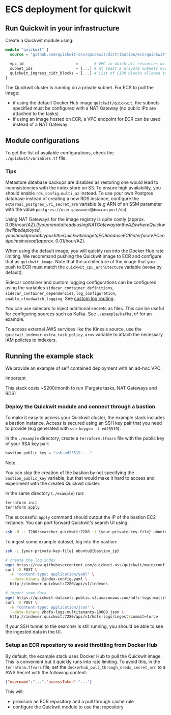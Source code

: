 # ECS deployment for quickwit

## Run Quickwit in your infrastructure

Create a Quickwit module using:

```terraform
module "quickwit" {
  source = "github.com/quickwit-oss/quickwit/distribution/ecs/quickwit"

  vpc_id                       =       # VPC in which all resources will be created
  subnet_ids                   = [...] # At least 2 private subnets must be specified
  quickwit_ingress_cidr_blocks = [...] # List of CIDR blocks allowed to access to the Quickwit API
}
```

The Quickwit cluster is running on a private subnet. For ECS to pull the image:
- if using the default Docker Hub image `quickwit/quickwit`, the subnets
specified must be configured with a NAT Gateway (no public IPs are attached to
the tasks)
- if using an image hosted on ECR, a VPC endpoint for ECR can be used instead of
a NAT Gateway


## Module configurations

To get the list of available configurations, check the `./quickwit/variables.tf`
file.

### Tips

Metastore database backups are disabled as restoring one would lead to
inconsistencies with the index store on S3. To ensure high availability, you
should enable `rds_config.multi_az` instead. To use your own Postgres database
instead of creating a new RDS instance, configure the
`external_postgres_uri_secret_arn` variable (e.g ARN of an SSM parameter with
the value `postgres://user:password@domain:port/db`).

Using NAT Gateways for the image registry is quite costly (approx. $0.05/hour/AZ). If
you are not already using NAT Gateways in the AZs where Quickwit will be
deployed, you should probably push the Quickwit image to ECR and use ECR
interface VPC endpoints instead (approx. ~$0.01/hour/AZ).

When using the default image, you will quickly run into the Docker Hub rate
limiting. We recommand pushing the Quickwit image to ECR and configure that as
`quickwit_image`. Note that the architecture of the image that you push to ECR
must match the `quickwit_cpu_architecture` variable (`ARM64` by default).

Sidecar container and custom logging configurations can be configured using the
variables `sidecar_container_definitions`, `sidecar_container_dependencies`,
`log_configuration`, `enable_cloudwatch_logging`. See [custom log
routing](https://docs.aws.amazon.com/AmazonECS/latest/developerguide/using_firelens.html).

You can use sidecars to inject additional secrets as files. This can be
useful for configuring sources such as Kafka. See `./example/kafka.tf` for an
example.

To access external AWS services like the Kinesis source, use the
`quickwit_indexer.extra_task_policy_arns` variable to attach the necessary
IAM policies to indexers.

## Running the example stack

We provide an example of self contained deployment with an ad-hoc VPC. 

> [!IMPORTANT]
> This stack costs ~$200/month to run (Fargate tasks, NAT Gateways
> and RDS)

### Deploy the Quickwit module and connect through a bastion

To make it easy to access your Quickwit cluster, the example stack includes
a bastion instance. Access is secured using an SSH key pair that you need to
provide (e.g generated with `ssh-keygen -t ed25519`).

In the `./example` directory, create a `terraform.tfvars` file with the public
key of your RSA key pair:

```terraform
bastion_public_key = "ssh-ed25519 ..."
```

> [!NOTE]
> You can skip the creation of the bastion by not specifying the
> `bastion_public_key` variable, but that would make it hard to access and
> experiment with the created Quickwit cluster.

In the same directory (`./example`) run:

```bash
terraform init
terraform apply
```

The successful `apply` command should output the IP of the bastion EC2 instance.
You can port forward Quickwit's search UI using:

```bash
ssh -N -L 7280:searcher.quickwit:7280 -i {your-private-key-file} ubuntu@{bastion_ip}
```

To ingest some example dataset, log into the bastion:

```bash
ssh -i {your-private-key-file} ubuntu@{bastion_ip}

# create the log index
wget https://raw.githubusercontent.com/quickwit-oss/quickwit/main/config/tutorials/hdfs-logs/index-config.yaml
curl -X POST \
  -H "content-type: application/yaml" \
  --data-binary @index-config.yaml \
  http://indexer.quickwit:7280/api/v1/indexes

# import some data
wget https://quickwit-datasets-public.s3.amazonaws.com/hdfs-logs-multitenants-10000.json
curl -X POST \
  -H "content-type: application/json" \
  --data-binary @hdfs-logs-multitenants-10000.json \
  http://indexer.quickwit:7280/api/v1/hdfs-logs/ingest?commit=force
```

If your SSH tunnel to the searcher is still running, you should be able to see
the ingested data in the UI.

### Setup an ECR repository to avoid throttling from Docker Hub

By default, the example stack uses Docker Hub to pull the Quickwit image. This
is convenient but it quickly runs into rate limiting. To avoid this, in the
`terraform.tfvars` file, set the `dockerhub_pull_through_creds_secret_arn` to a
AWS Secret with the following content:

```json
{"username":"...","accessToken":"..."}
```

This will:
- provision an ECR repository and a pull through cache rule
- configure the Quickwit module to use that repository
